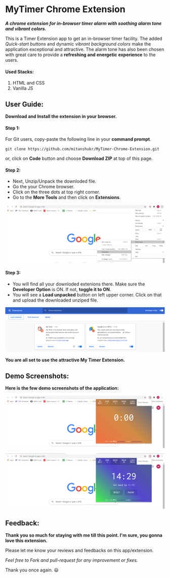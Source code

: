 # MyTimer Chrome Extension
**_A chrome extension for in-browser timer alarm with soothing alarm tone and vibrant colors._**


This is a Timer Extension app to get an in-browser timer facility. The added _Quick-start buttons_ and dynamic _vibrant background colors_ make the application exceptional and attractive.
The alarm tone has also been chosen with great care to provide a **refreshing and energetic experience** to the users.

#### Used Stacks:
1. HTML and CSS
2. Vanilla JS

## User Guide:
**Download and Install the extension in your browser.**

#### Step 1:
For Git users, copy-paste the following line in your **command prompt**.
```
git clone https://github.com/mitanshukr/MyTimer-Chrome-Extension.git
```
or, click on **Code** button and choose **Download ZIP** at top of this page.

#### Step 2:
+ Next, Unzip/Unpack the downloded file.
+ Go the your Chrome browser.
+ Click on the three dots at top right corner.
+ Go to the **More Tools** and then click on **Extensions**.

![Img1](Readme_images/img-1.png)

#### Step 3:
+ You will find all your downloded extenions there. Make sure the **Developer Option** is ON. If not, **toggle it to ON**.
+ You will see a **Load unpacked** button on left upper corner. Click on that and upload the downloaded unziped file.

![Img2](Readme_images/img-2.png)

**You are all set to use the attractive My Timer Extension.**

## Demo Screenshots:
**Here is the few demo screenshots of the application:**

![Img3](Readme_images/img-3.png)

![Img4](Readme_images/img-4.png)

## Feedback:
**Thank you so much for staying with me till this point. I'm sure, you gonna love this extension.**

Please let me know your reviews and feedbacks on this app/extension. 

_Feel free to Fork and pull-request for any improvement or fixes._

Thank you once again. :smiley:





